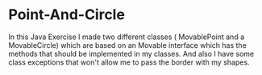 # Point-And-Circle

In this Java Exercise I made two different classes ( MovablePoint and a MovableCircle)
which are based on an Movable interface which has the methods that should be implemented in my classes. 
And also I have some class exceptions that won't allow me to pass the border with my shapes. 
